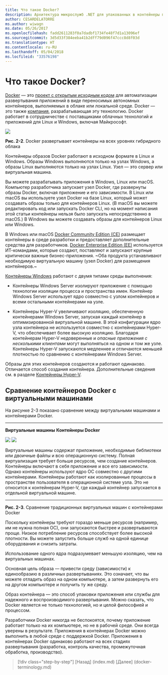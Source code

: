 ```yaml
---
title: Что такое Docker?
description: Архитектура микрослужб .NET для упакованных в контейнеры приложений .NET | Что такое Docker?
author: CESARDELATORRE
ms.author: wiwagn
ms.date: 05/26/2017
ms.openlocfilehash: fadd2611283f0a7dadbf1734fe48f7d1a13096ef
ms.sourcegitcommit: 3d5d33f384eeba41b2dff79d096f47ccc8d8f03d
ms.translationtype: HT
ms.contentlocale: ru-RU
ms.lasthandoff: 05/04/2018
ms.locfileid: "33576198"
---
```

# <a name="what-is-docker"></a>Что такое Docker?

[Docker](https://www.docker.com/) — это [проект с открытым исходным кодом](https://github.com/docker/docker) для автоматизации развертывания приложений в виде переносимых автономных контейнеров, выполняемых в облаке или локальной среде. Docker — это также [компания](https://www.docker.com/), разрабатывающая эту технологию. Docker работает в сотрудничестве с поставщиками облачных технологий и приложений для Linux и Windows, включая Майкрософт.

![](./media/image2.png)

**Рис. 2-2**. Docker развертывает контейнеры на всех уровнях гибридного облака

Контейнеры образов Docker работают в исходном формате в Linux и Windows. Образы Windows выполняются только на узлах Windows, а образы Linux выполняются только на узлах Linux. Узел — это сервер или виртуальная машина.

Вы можете разрабатывать приложения в Windows, Linux или macOS. Компьютер разработчика запускает узел Docker, где развернуты образы Docker, включая приложение и его зависимости. В Linux или macOS вы используете узел Docker на базе Linux, который может создавать образы только для контейнеров Linux. (В macOS вы можете редактировать код или запускать Docker CLI, но на момент написания этой статьи контейнеры нельзя было запускать непосредственно в macOS.) В Windows вы можете создавать образы для контейнеров Linux или Windows.

В Windows или macOS [Docker Community Edition (CE)](https://www.docker.com/community-edition) размещает контейнеры в среде разработки и предоставляет дополнительные средства для разработчиков. [Docker Enterprise Edition (EE)](https://www.docker.com/enterprise-edition) используется ИТ-командами, которые создают, поставляют и запускают крупные критически важные бизнес-приложения. ~Оба продукта устанавливают необходимую виртуальную машину (узел Docker) для размещения контейнеров.~ 

[Контейнеры Windows](https://msdn.microsoft.com/en-us/virtualization/windowscontainers/about/about_overview) работают с двумя типами среды выполнения:

-   Контейнеры Windows Server изолируют приложение с помощью технологии изоляции процесса и пространства имен. Контейнер Windows Server использует ядро совместно с узлом контейнеров и всеми остальными контейнерами на узле.

-   Контейнеры Hyper-V увеличивают изоляцию, обеспеченную контейнерами Windows Server, запуская каждый контейнер в оптимизированной виртуальной машине. В этой конфигурации ядро узла контейнера не используется совместно с контейнерами Hyper-V, что обеспечивает более высокую изоляцию. Благодаря контейнерам Hyper-V недоверенные и *опасные приложения с несколькими клиентами* могут выполняться на одном и том же узле. Контейнеры Hyper-V запускаются медленнее и отличаются меньшей плотностью по сравнению с контейнерами Windows Server.

Образы для этих контейнеров создаются и работают одинаково. Отличается способ создания контейнера. Дополнительные сведения см. в разделе [Контейнеры Hyper-V](https://msdn.microsoft.com/en-us/virtualization/windowscontainers/about/about_overview).

## <a name="comparing-docker-containers-with-virtual-machines"></a>Сравнение контейнеров Docker с виртуальными машинами

На рисунке 2-3 показано сравнение между виртуальными машинами и контейнерами Docker.

  ------------------------------------------------------------------------------------------------------------------------------------------------------------------------------------- --------------------------------------------------------------------------------------------------------------------------------------------------------------------------------------------------------------------------------------------------------------------------------------------------------------
  **Виртуальные машины**                                                                                                                                                                  **Контейнеры Docker**
                                                                                                                                                                                        
  ![](./media/image3.png)                                                                                                                                ![](./media/image4.png)
                                                                                                                                                                                        
  Виртуальные машины содержат приложение, необходимые библиотеки или двоичные файлы и всю операционную систему. Полная виртуализация требует больше ресурсов, чем создание контейнеров. Контейнеры включают в себя приложение и все его зависимости. Однако контейнеры используют ядро ОС совместно с другими контейнерами. Контейнеры работают как изолированные процессы в пространстве пользователя в операционной системе узла. Это не относится к контейнерам Hyper-V, где каждый контейнер запускается в отдельной виртуальной машине.
  ------------------------------------------------------------------------------------------------------------------------------------------------------------------------------------- --------------------------------------------------------------------------------------------------------------------------------------------------------------------------------------------------------------------------------------------------------------------------------------------------------------

**Рис. 2-3**. Сравнение традиционных виртуальных машин с контейнерами Docker

Поскольку контейнеры требуют гораздо меньше ресурсов (например, им не нужна полная ОС), они запускаются быстрее и развертываются проще. Низкое потребление ресурсов способствует более высокой плотности. Вы можете запустить больше служб на одной единице оборудования и снизить затраты.

Использование одного ядра подразумевает меньшую изоляцию, чем на виртуальных машинах.

Основная цель образа — привести среду (зависимости) к единообразию в различных развертываниях. Это означает, что вы можете отладить образ на одном компьютере, а затем развернуть его на другом компьютере и получить ту же среду.

Образ контейнера — это способ упаковки приложения или службы для надежного и воспроизводимого развертывания. Можно сказать, что Docker является не только технологией, но и целой философией и процессом.

Разработчики Docker никогда не беспокоятся, почему приложение работает только на их компьютере, но не в рабочей среде. Они всегда уверены в результате. Приложения в контейнерах Docker можно выполнить в любой среде с поддержкой Docker. Приложения в контейнерах Docker одинаково работают на всех стадиях развертывания (разработка, контроль качества, промежуточная обработка, производство).

>[!div class="step-by-step"]
[Назад] (index.md) [Далее] (docker-terminology.md)
